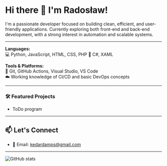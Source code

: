 # Hi there 👋 I'm Radosław!

I'm a passionate developer focused on building clean, efficient, and user-friendly applications.
Currently exploring both front-end and back-end development, with a strong interest in automation and scalable systems.

---

**Languages:**  
💻 Python, JavaScript, HTML, CSS, PHP
🧠 C#, XAML

**Tools & Platforms:**  
🔧 Git, GitHub Actions, Visual Studio, VS Code  
☁️ Working knowledge of CI/CD and basic DevOps concepts

---

### 🛠 Featured Projects

- ToDo program

---

## 📫 Let's Connect
- 📧 Email: [kedardamps@gmail.com](mailto:kedardamps@gmail.com)
  
---

![GitHub stats](https://github-readme-stats.vercel.app/api?username=Kedarini&show_icons=true&theme=apprentice)
